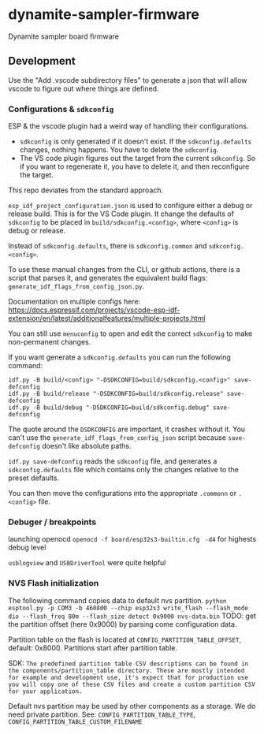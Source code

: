# dynamite-sampler-firmware

Dynamite sampler board firmware

## Development

Use the "Add .vscode subdirectory files" to generate a json that will allow vscode to
figure out where things are defined.

### Configurations & `sdkconfig`

ESP & the vscode plugin had a weird way of handling their configurations.
- `sdkconfig` is only generated if it doesn't exist. If the `sdkconfig.defaults` changes, 
nothing happens. You have to delete the `sdkconfig`.
- The VS code plugin figures out the target from the current `sdkconfig`. So if you want 
to regenerate it, you have to delete it, and then reconfigure the target.

This repo deviates from the standard approach.

`esp_idf_project_configuration.json` is used to configure either a debug or release build.
This is for the VS Code plugin.
It change the defaults of `sdkconfig` to be placed in `build/sdkconfig.<config>`, 
where `<config>` is debug or release.

Instead of `sdkconfig.defaults`, there is `sdkconfig.common` and `sdkconfig.<config>`.

To use these manual changes from the CLI, or github actions, there is a script that parses it, 
and generates the equivalent build flags: `generate_idf_flags_from_config_json.py`.

Documentation on multiple configs here: https://docs.espressif.com/projects/vscode-esp-idf-extension/en/latest/additionalfeatures/multiple-projects.html

You can still use `menuconfig` to open and edit the correct `sdkconfig` to make non-permanent changes.

If you want generate a `sdkconfig.defaults` you can run the following command:

```
idf.py -B build/<config> "-DSDKCONFIG=build/sdkconfig.<config>" save-defconfig
idf.py -B build/release "-DSDKCONFIG=build/sdkconfig.release" save-defconfig
idf.py -B build/debug "-DSDKCONFIG=build/sdkconfig.debug" save-defconfig
```

The quote around the `DSDKCONFIG` are important, it crashes without it.
You can't use the `generate_idf_flags_from_config_json` script because `save-defconfig` 
doesn't like absolute paths.

`idf.py save-defconfig` reads the `sdkconfig` file, and generates a `sdkconfig.defaults` file
which contains only the changes relative to the preset defaults.

You can then move the configurations into the appropriate `.commonn` or `.<config>` file.

### Debuger / breakpoints

launching openocd `openocd -f board/esp32s3-builtin.cfg `
`-d4` for highests debug level

`usblogview` and `USBDriverTool` were quite helpful

### NVS Flash initialization
The following command copies data to default nvs partition.
`python esptool.py -p COM3 -b 460800 --chip esp32s3 write_flash --flash_mode dio --flash_freq 80m --flash_size detect 0x9000 nvs-data.bin`
TODO: get the partition offset (here 0x9000) by parsing come configuration data.

Partition table on the flash is located at `CONFIG_PARTITION_TABLE_OFFSET`, default: 0x8000.
Partitions start after partition table.

SDK: `The predefined partition table CSV descriptions can be found in the components/partition_table directory. These are mostly intended for example and development use, it's expect that for production use you will copy one of these CSV files and create a custom partition CSV for your application.`

Default nvs partition may be used by other components as a storage. We do need private partition. See: `CONFIG_PARTITION_TABLE_TYPE`, `CONFIG_PARTITION_TABLE_CUSTOM_FILENAME`
